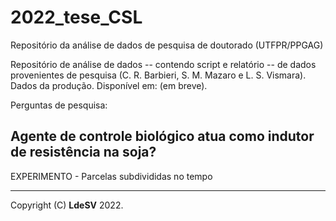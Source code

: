 # 2022_tese_CSL
Repositório da análise de dados de pesquisa de doutorado (UTFPR/PPGAG)

Repositório de análise de dados -- contendo script e relatório -- de dados provenientes de pesquisa (C. R. Barbieri, S. M. Mazaro e L. S. Vismara). 
Dados da produção. Disponível em: (em breve). 

Perguntas de pesquisa:

## Agente de controle biológico atua como indutor de resistência na soja?
EXPERIMENTO - Parcelas subdivididas no tempo 




---

Copyright (C) **LdeSV** 2022.
